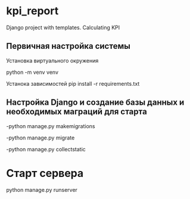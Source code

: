 # kpi_report
Django project with templates. Calculating KPI

<h2>Первичная настройка системы</h2>

<p>Установка виртуального окружения</p>
python -m venv venv

Устанока зависимостей
pip install -r requirements.txt

<h2>Настройка Django и создание базы данных и необходимых маграций для старта</h2>    
-python manage.py makemigrations

-python manage.py migrate

-python manage.py collectstatic

<h1>Старт сервера</h1>
python manage.py runserver
